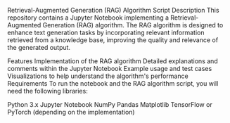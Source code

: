 Retrieval-Augmented Generation (RAG) Algorithm Script
Description
This repository contains a Jupyter Notebook implementing a Retrieval-Augmented Generation (RAG) algorithm. The RAG algorithm is designed to enhance text generation tasks by incorporating relevant information retrieved from a knowledge base, improving the quality and relevance of the generated output.

Features
Implementation of the RAG algorithm
Detailed explanations and comments within the Jupyter Notebook
Example usage and test cases
Visualizations to help understand the algorithm's performance
Requirements
To run the notebook and the RAG algorithm script, you will need the following libraries:

Python 3.x
Jupyter Notebook
NumPy
Pandas
Matplotlib
TensorFlow or PyTorch (depending on the implementation)
